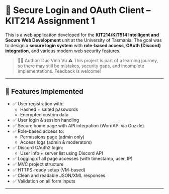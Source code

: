 # 🔐 Secure Login and OAuth Client – KIT214 Assignment 1

This is a web application developed for the **KIT214/KIT514 Intelligent and Secure Web Development** unit at the University of Tasmania. The goal was to design a **secure login system** with **role-based access**, **OAuth (Discord) integration**, and various modern web security features.

> 👨‍💻 Author: Duc Vinh Vu 
> ⚠️ This project is part of a learning journey, so there may still be mistakes, security gaps, and incomplete implementations. Feedback is welcome!

---

## 🧠 Features Implemented

- ✅ User registration with:
  - Hashed + salted passwords
  - Encrypted custom data
- ✅ User login & session handling
- ✅ Secure home page with API integration (WordAPI via Guzzle)
- ✅ Role-based access to:
  - Permissions page (admin only)
  - Access logs (admin & moderators)
- ✅ Discord OAuth2 login:
  - User info + server list using Discord API
- ✅ Logging of all page accesses (with timestamp, user, IP)
- ✅ MVC project structure
- ✅ HTTPS-ready setup (VM-based)
- ✅ Clean and readable JSON/XML responses
- ✅ Validation on all form inputs

---
